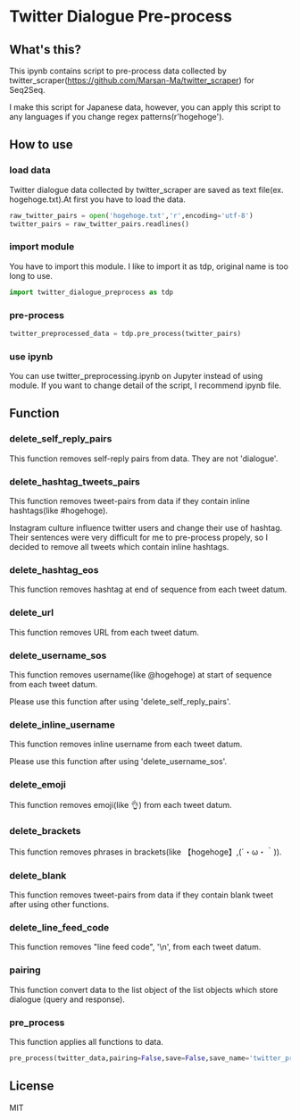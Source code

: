 # Twitter Dialogue Pre-process

## What's this?

This ipynb contains script to pre-process data collected by twitter_scraper(https://github.com/Marsan-Ma/twitter_scraper) for Seq2Seq.

I make this script for Japanese data, however, you can apply this script to any languages if you change regex patterns(r'hogehoge').

## How to use

###  load data

Twitter dialogue data collected by twitter_scraper are saved as text file(ex. hogehoge.txt).At first you have to load the data.
```py
raw_twitter_pairs = open('hogehoge.txt','r',encoding='utf-8')
twitter_pairs = raw_twitter_pairs.readlines()
```

###  import module

You have to import this module. I like to import it as tdp, original name is too long to use. 

```py
import twitter_dialogue_preprocess as tdp
```

###  pre-process

```py
twitter_preprocessed_data = tdp.pre_process(twitter_pairs)
```

### use ipynb

You can use twitter_preprocessing.ipynb on Jupyter instead of using module. If you want to change detail of the script, I recommend ipynb file.


##  Function
### delete_self_reply_pairs

This function removes self-reply pairs from data. They are not 'dialogue'.

### delete_hashtag_tweets_pairs

This function removes tweet-pairs from data if they contain inline hashtags(like #hogehoge).

Instagram culture influence twitter users and change their use of hashtag. Their sentences were very difficult for me to pre-process propely, so I decided to remove all tweets which contain inline hashtags.

### delete_hashtag_eos

This function removes hashtag at end of sequence from each tweet datum.

### delete_url

This function removes URL from each tweet datum.

### delete_username_sos

This function removes username(like @hogehoge) at start of sequence from each tweet datum.

Please use this function after using 'delete_self_reply_pairs'.

### delete_inline_username

This function removes inline username from each tweet datum.

Please use this function after using 'delete_username_sos'.

### delete_emoji

This function removes emoji(like 👌) from each tweet datum.

### delete_brackets

This function removes phrases in brackets(like 【hogehoge】,(´・ω・｀)).

### delete_blank

This function removes tweet-pairs from data if they contain blank tweet after using other functions.

### delete_line_feed_code

This function removes "line feed code", '\n', from each tweet datum.

### pairing

This function convert data to the list object of the list objects which store dialogue (query and response).

### pre_process

This function applies all functions to data.

```py
pre_process(twitter_data,pairing=False,save=False,save_name='twitter_preprocessed.pickle')
```

## License
MIT
